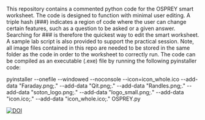 This repository contains a commented python code for the OSPREY smart worksheet. 
The code is designed to function with minimal user editing. 
A triple hash (###) indicates a region of code where the user can change certain features, such as a question to be asked or a given answer.
Searching for ### is therefore the quickest way to edit the smart worksheet.
A sample lab script is also provided to support the practical session. 
Note, all image files contained in this repo are needed to be stored in the same folder as the code in order to the worksheet to correctly run. 
The code can be compiled as an executable (.exe) file by running the following pyinstaller code:


pyinstaller --onefile --windowed --noconsole --icon=icon_whole.ico --add-data "Faraday.png;." --add-data "Qit.png;." --add-data "Randles.png;." --add-data "soton_logo.png;." --add-data "logo_small.png;." --add-data "icon.ico;." --add-data "icon_whole.ico;." OSPREY.py

[![DOI](https://zenodo.org/badge/958573980.svg)](https://doi.org/10.5281/zenodo.15125391)
